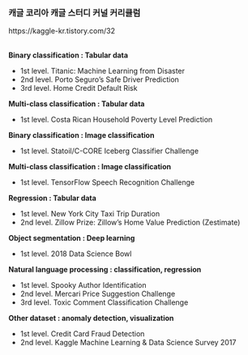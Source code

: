 <h3>캐글 코리아 캐글 스터디 커널 커리큘럼</h3>
https://kaggle-kr.tistory.com/32
</br></br>


<b>Binary classification : Tabular data</b>
- 1st level. Titanic: Machine Learning from Disaster
- 2nd level. Porto Seguro’s Safe Driver Prediction
- 3rd level. Home Credit Default Risk

<b>Multi-class classification : Tabular data</b>
- 1st level. Costa Rican Household Poverty Level Prediction

<b>Binary classification : Image classification</b>
- 1st level. Statoil/C-CORE Iceberg Classifier Challenge

<b>Multi-class classification : Image classification</b>
- 1st level. TensorFlow Speech Recognition Challenge

<b>Regression : Tabular data</b>
- 1st level. New York City Taxi Trip Duration
- 2nd level. Zillow Prize: Zillow’s Home Value Prediction (Zestimate)

<b>Object segmentation : Deep learning</b>
- 1st level. 2018 Data Science Bowl

<b>Natural language processing : classification, regression</b>
- 1st level. Spooky Author Identification
- 2nd level. Mercari Price Suggestion Challenge
- 3rd level. Toxic Comment Classification Challenge

<b>Other dataset : anomaly detection, visualization</b>
- 1st level. Credit Card Fraud Detection
- 2nd level. Kaggle Machine Learning & Data Science Survey 2017
